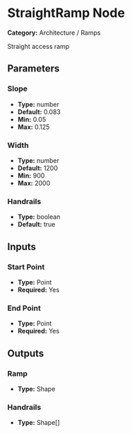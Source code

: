 
# StraightRamp Node

**Category:** Architecture / Ramps

Straight access ramp

## Parameters


### Slope
- **Type:** number
- **Default:** 0.083
- **Min:** 0.05
- **Max:** 0.125



### Width
- **Type:** number
- **Default:** 1200
- **Min:** 900
- **Max:** 2000



### Handrails
- **Type:** boolean
- **Default:** true





## Inputs


### Start Point
- **Type:** Point
- **Required:** Yes



### End Point
- **Type:** Point
- **Required:** Yes



## Outputs


### Ramp
- **Type:** Shape



### Handrails
- **Type:** Shape[]




